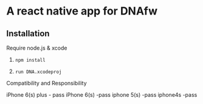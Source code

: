 # A react native app for DNAfw

## Installation
Require node.js & xcode

1. `npm install`

2. `run DNA.xcodeproj`

Compatibility and Responsibility

iPhone 6(s) plus - pass
iPhone 6(s) -pass
iphone 5(s) -pass
iphone4s -pass
